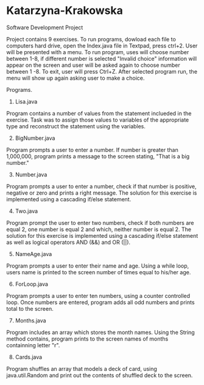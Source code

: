 # Katarzyna-Krakowska
Software Development Project

Project contains 9 exercises. 
To run programs, dowload each file to computers hard drive, open the Index.java file in Textpad, press ctrl+2.
User will be presented with a menu. 
To run program, uses will choose number between 1-8, if different number is selected "Invalid choice" information will appear on the screen and user will be asked again to choose number between 1 -8. To exit, user will press Ctrl+Z.
After selected program run, the menu will show up again asking user to make a choice.

Programs.
1. Lisa.java

Program contains a number of values from the statement inclueded in the exercise. Task was to assign those values to variables of the appropriate type and reconstruct the statement using the variables.

2. BigNumber.java

Program prompts a user to enter a number. If number is greater than 1,000,000, program prints a message to the screen stating, "That is a big number."

3. Number.java

Program prompts a user to enter a number, check if that number is positive, negative or zero and prints a right message.
The solution for this exercise is implemented using a cascading if/else statement.

4. Two.java

Program prompt the user to enter two numbers, check if both numbers are equal 2, one number is equal 2 and which, neither number is equal 2. The solution for this exercise is implemented using a cascading if/else statement as well as logical operators AND (&&) and OR (||).

5. NameAge.java

Program prompts a user to enter their name and age. Using a while loop, users name is printed to the screen number of times equal to his/her age.

6. ForLoop.java

Program prompts a user to enter ten numbers, using a counter controlled loop. Once numbers are entered, program adds all odd numbers and prints total to the screen.

7. Months.java

Program includes an array which stores the month names. Using the String method contains, program prints to the screen names of months containning letter "r". 

8. Cards.java

Program shuffles an array that models a deck of card, using  java.util.Random and print out the contents of shuffled deck to the screen. 
